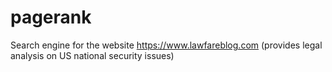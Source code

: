 # pagerank
Search engine for the website https://www.lawfareblog.com (provides legal analysis on US national security issues)
